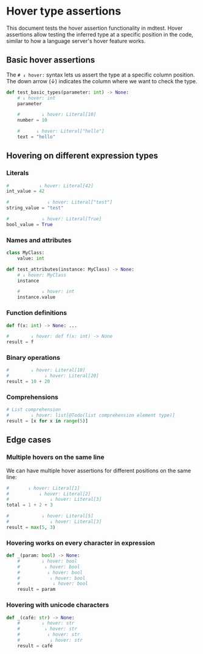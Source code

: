 # Hover type assertions

This document tests the hover assertion functionality in mdtest. Hover assertions allow testing
the inferred type at a specific position in the code, similar to how a language server's hover
feature works.

## Basic hover assertions

The `# ↓ hover:` syntax lets us assert the type at a specific column position. The down arrow (↓)
indicates the column where we want to check the type.

```py
def test_basic_types(parameter: int) -> None:
    # ↓ hover: int
    parameter

    #        ↓ hover: Literal[10]
    number = 10

    #      ↓ hover: Literal["hello"]
    text = "hello"
```

## Hovering on different expression types

### Literals

```py
#           ↓ hover: Literal[42]
int_value = 42

#              ↓ hover: Literal["test"]
string_value = "test"

#            ↓ hover: Literal[True]
bool_value = True
```

### Names and attributes

```py
class MyClass:
    value: int

def test_attributes(instance: MyClass) -> None:
    # ↓ hover: MyClass
    instance

    #        ↓ hover: int
    instance.value
```

### Function definitions

```py
def f(x: int) -> None: ...

#        ↓ hover: def f(x: int) -> None
result = f
```

### Binary operations

```py
#        ↓ hover: Literal[10]
#             ↓ hover: Literal[20]
result = 10 + 20
```

### Comprehensions

```py
# List comprehension
#        ↓ hover: list[@Todo(list comprehension element type)]
result = [x for x in range(5)]
```

## Edge cases

### Multiple hovers on the same line

We can have multiple hover assertions for different positions on the same line:

```py
#       ↓ hover: Literal[1]
#           ↓ hover: Literal[2]
#               ↓ hover: Literal[3]
total = 1 + 2 + 3

#            ↓ hover: Literal[5]
#               ↓ hover: Literal[3]
result = max(5, 3)
```

### Hovering works on every character in expression

```py
def _(param: bool) -> None:
    #        ↓ hover: bool
    #         ↓ hover: bool
    #          ↓ hover: bool
    #           ↓ hover: bool
    #            ↓ hover: bool
    result = param
```

### Hovering with unicode characters

```py
def _(café: str) -> None:
    #        ↓ hover: str
    #         ↓ hover: str
    #          ↓ hover: str
    #           ↓ hover: str
    result = café
```

